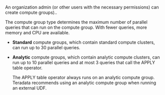 An organization admin (or other users with the necessary permissions) can create compute groups)..

The compute group type determines the maximum number of parallel queries that can run on the compute group. With fewer queries, more memory and CPU are available.

-   **Standard** compute groups, which contain standard compute clusters, can run up to 30 parallel queries.


-   **Analytic** compute groups, which contain analytic compute clusters, can run up to 10 parallel queries and at most 3 queries that call the APPLY table operator.

    The APPLY table operator always runs on an analytic compute group. Teradata recommends using an analytic compute group when running an external UDF.


